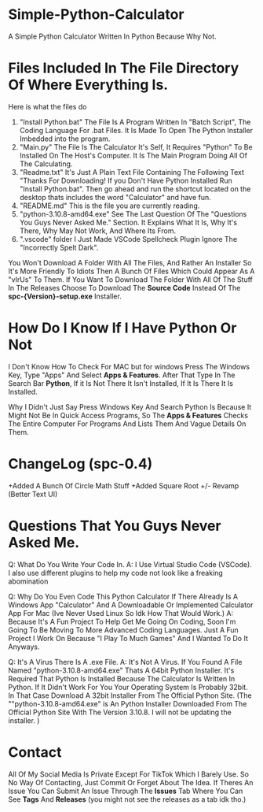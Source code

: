 # Simple-Python-Calculator
A Simple Python Calculator Written In Python Because Why Not.

# Files Included In The File Directory Of Where Everything Is.
Here is what the files do

1. "Install Python.bat"
The File Is A Program Written In "Batch Script", The Coding Language For .bat Files.
It Is Made To Open The Python Installer Imbedded into the program.
2. "Main.py"
The File Is The Calculator It's Self, It Requires "Python" To Be Installed On The Host's Computer.
It Is The Main Program Doing All Of The Calculating.
3. "Readme.txt"
It's Just A Plain Text File Containing The Following Text "Thanks For Downloading! If you Don't Have Python Installed Run "Install Python.bat". Then go ahead and run the shortcut located on the desktop thats includes the word "Calculator" and have fun.
4. "README.md"
This is the file you are currently reading.
5. "python-3.10.8-amd64.exe"
See The Last Question Of The "Questions You Guys Never Asked Me." Section. It Explains What It Is, Why It's There, Why May Not Work, And Where Its From.
6. ".vscode" folder
I Just Made VSCode Spellcheck Plugin Ignore The "Incorrectly Spelt Dark".

You Won't Download A Folder With All The Files, And Rather An Installer So It's More Friendly To Idiots Then A Bunch Of Files Which Could Appear As A "vIrUs" To Them. If You Want To Download The Folder With All Of The Stuff In The Releases Choose To Download The **Source Code** Instead Of The **spc-{Version}-setup.exe** Installer.

# How Do I Know If I Have Python Or Not
I Don't Know How To Check For MAC but for windows Press The Windows Key, Type "Apps" And Select **Apps & Features**. After That Type In The Search Bar **Python**, If it Is Not There  It Isn't Installed, If It Is There It Is Installed.

Why I Didn't Just Say Press Windows Key And Search Python Is Because It Might Not Be In Quick Access Programs, So The **Apps & Features** Checks The Entire Computer For Programs And Lists Them And Vague Details On Them.

# ChangeLog (spc-0.4)
+Added A Bunch Of Circle Math Stuff
+Added Square Root
+/- Revamp (Better Text UI)

# Questions That You Guys Never Asked Me.
Q: What Do You Write Your Code In.
A: I Use Virtual Studio Code (VSCode). I also use different plugins to help my code not look like a freaking abomination

Q: Why Do You Even Code This Python Calculator If There Already Is A Windows App "Calculator" And A Downloadable Or Implemented Calculator App For Mac  (Ive Never Used Linux So Idk How That Would Work.)
A: Because It's A Fun Project To Help Get Me Going On Coding, Soon I'm Going To Be Moving To More Advanced Coding Languages. Just A Fun Project I Work On Because "I Play To Much Games" And I Wanted To Do It Anyways.

Q: It's A Virus There Is A .exe File.
A: It's Not A Virus. If You Found A File Named "python-3.10.8-amd64.exe" Thats A 64bit Python Installer. It's Required That Python Is Installed Because The Calculator Is Written In Python. If It Didn't Work For You Your Operating System Is Probably 32bit. In That Case Download A 32bit Installer From The Official Python Site. (The ""python-3.10.8-amd64.exe" is An Python Installer Downloaded From The Official Python Site With The Version 3.10.8. I will not be updating the installer. )

# Contact
All Of My Social Media Is Private Except For TikTok Which I Barely Use.
So No Way Of Contacting, Just Commit Or Forget About The Idea. If Theres An Issue You Can Submit An Issue Through The **Issues** Tab Where You Can See **Tags** And **Releases** (you might not see the releases as a tab idk tho.) 


